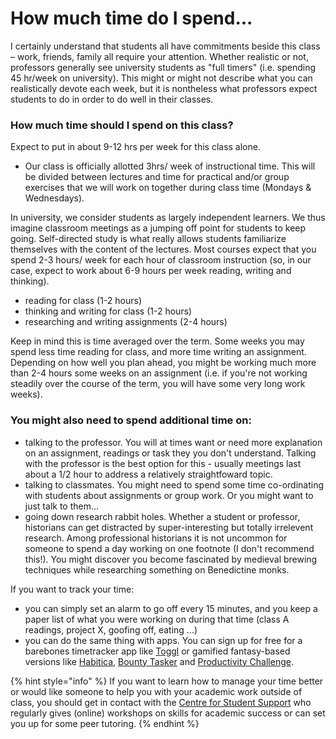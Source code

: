 # How much time do I spend...

I certainly understand that students all have commitments beside this class – work, friends, family all require your attention. Whether realistic or not, professors generally see university students as "full timers" (i.e. spending 45 hr/week on university). This might or might not describe what you can realistically devote each week, but it is nontheless what professors expect students to do in order to do well in their classes.&#x20;

### How much time should I spend on this class?

Expect to put in about 9-12 hrs per week for this class alone.

* Our class is officially allotted 3hrs/ week of instructional time. This will be divided between lectures and time for practical and/or group exercises that we will work on together during class time (Mondays & Wednesdays).

In university, we consider students as largely independent learners. We thus imagine classroom meetings as a jumping off point for students to keep going. Self-directed study is what really allows students familiarize themselves with the content of the lectures. Most courses expect that you spend 2-3 hours/ week for each hour of classroom instruction (so, in our case, expect to work about 6-9 hours per week reading, writing and thinking).&#x20;

* reading for class (1-2 hours)
* thinking and writing for class (1-2 hours)&#x20;
* researching and writing assignments (2-4 hours)

Keep in mind this is time averaged over the term. Some weeks you may spend less time reading for class, and more time writing an assignment. Depending on how well you plan ahead, you might be working much more than 2-4 hours some weeks on an assignment (i.e. if you're not working steadily over the course of the term, you will have some very long work weeks).&#x20;

### You might also need to spend additional time on:

* talking to the professor. You will at times want or need more explanation on an assignment, readings or task they you don't understand. Talking with the professor is the best option for this - usually meetings last about a 1/2 hour to address a relatively straightfoward topic.&#x20;
* talking to classmates. You might need to spend some time co-ordinating with students about assignments or group work. Or you might want to just talk to them...
* going down research rabbit holes. Whether a student or professor, historians can get distracted by super-interesting but totally irrelevent research. Among professional historians it is not uncommon for someone to spend a day working on one footnote (I don't recommend this!). You might discover you become fascinated by medieval brewing techniques while researching something on Benedictine monks.&#x20;

If you want to track your time:

* you can simply set an alarm to go off every 15 minutes, and you keep a paper list of what you were working on during that time (class A readings, project X, goofing off, eating ...)
* you can do the same thing with apps. You can sign up for free for a barebones timetracker app like [Toggl](https://www.toggl.com) or gamified fantasy-based versions like [Habitica](https://habitica.com/static/home), [Bounty Tasker](https://apps.apple.com/us/app/bounty-tasker-gamify-your-tasks-and-to-do-list/id1229566216?ls=1) and [Productivity Challenge](https://apps.apple.com/us/app/productivity-challenge-timer/id1117766356).&#x20;

{% hint style="info" %}
If you want to learn how to manage your time better or would like someone to help you with your academic work outside of class, you should get in contact with the [Centre for Student Support](https://carleton.ca/csas/) who regularly gives (online) workshops on skills for academic success or can set you up for some peer tutoring.&#x20;
{% endhint %}
